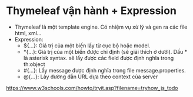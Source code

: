 # Thymeleaf vận hành + Expression
- Thymeleaf là một template engine. Có nhiệm vụ xử lý và gen ra các file html, xml...
- Expression:
    + ${...}: Giá trị của một biến lấy từ cục bộ hoặc model.
    + *{...}: Giá trị của một biến được chỉ định (sẽ giải thích ở dưới). Dấu * là asterisk syntax. sẽ lấy được các field được định nghĩa trong th:object
    + #{...}: Lấy message được định nghĩa trong file message.properties.
    + @{...}: Lấy đường dẫn URL dựa theo context của server

https://www.w3schools.com/howto/tryit.asp?filename=tryhow_js_todo
